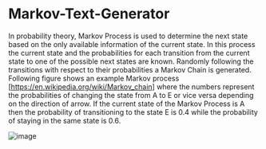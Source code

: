 # Markov-Text-Generator
In probability theory, Markov Process is used to determine the next state based on the only available information of the current state. In this process the current state and the probabilities for each transition from the current state to one of the possible next states are known. Randomly following the transitions with respect to their probabilities a Markov Chain is generated. Following figure shows an example Markov process [https://en.wikipedia.org/wiki/Markov_chain] where the numbers represent the probabilities of changing the state from A to E or vice versa depending on the direction of arrow. If the current state of the Markov Process is A then the probability of transitioning to the state E is 0.4 while the probability of staying in the same state is 0.6.

![image](https://user-images.githubusercontent.com/34040916/53657676-a4480180-3c0b-11e9-8c4d-56d8b50f72ca.png)
